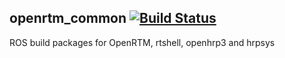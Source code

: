 openrtm_common  [![Build Status](https://api.travis-ci.org/start-jsk/openrtm_common.png)](https://travis-ci.org/start-jsk/openrtm_common/)
--------------

ROS build packages for OpenRTM, rtshell, openhrp3 and hrpsys
